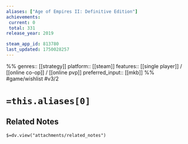 ```yaml
---
aliases: ["Age of Empires II: Definitive Edition"]
achievements:
 current: 0
 total: 331
release_year: 2019

steam_app_id: 813780
last_updated: 1750028257
---
```

%%
genres:: [[strategy]]
platform:: [[steam]]
features:: [[single player]] / [[online co-op]] / [[online pvp]]
preferred_input:: [[mkb]]
%%
#game/wishlist
#v3/2

# `=this.aliases[0]`
## Related Notes
`$=dv.view("attachments/related_notes")`